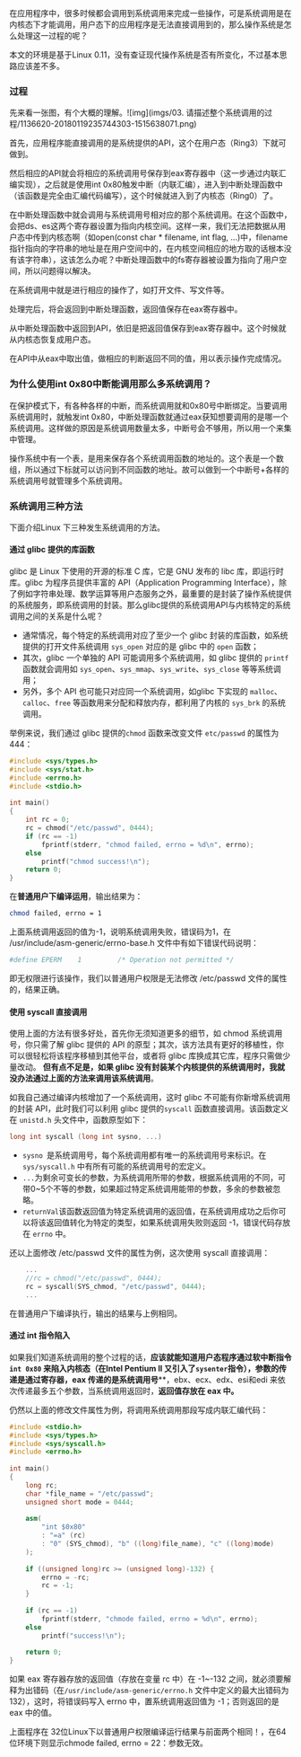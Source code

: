 在应用程序中，很多时候都会调用到系统调用来完成一些操作，可是系统调用是在内核态下才能调用，用户态下的应用程序是无法直接调用到的，那么操作系统是怎么处理这一过程的呢？

本文的环境是基于Linux 0.11，没有查证现代操作系统是否有所变化，不过基本思路应该差不多。

### 过程

先来看一张图，有个大概的理解。![img](imgs/03. 请描述整个系统调用的过程/1136620-20180119235744303-1515638071.png)

首先，应用程序能直接调用的是系统提供的API，这个在用户态（Ring3）下就可做到。

然后相应的API就会将相应的系统调用号保存到eax寄存器中（这一步通过内联汇编实现），之后就是使用int 0x80触发中断（内联汇编），进入到中断处理函数中（该函数是完全由汇编代码编写），这个时候就进入到了内核态（Ring0）了。

在中断处理函数中就会调用与系统调用号相对应的那个系统调用。在这个函数中，会把ds、es这两个寄存器设置为指向内核空间。这样一来，我们无法把数据从用户态中传到内核态啊（如open(const char * filename, int flag, ...)中，filename指针指向的字符串的地址是在用户空间中的，在内核空间相应的地方取的话根本没有该字符串），这该怎么办呢？中断处理函数中的fs寄存器被设置为指向了用户空间，所以问题得以解决。

在系统调用中就是进行相应的操作了，如打开文件、写文件等。

处理完后，将会返回到中断处理函数，返回值保存在eax寄存器中。

从中断处理函数中返回到API，依旧是把返回值保存到eax寄存器中。这个时候就从内核态恢复成用户态。

在API中从eax中取出值，做相应的判断返回不同的值，用以表示操作完成情况。

### 为什么使用int 0x80中断能调用那么多系统调用？

在保护模式下，有各种各样的中断，而系统调用就和0x80号中断绑定。当要调用系统调用时，就触发int 0x80，中断处理函数就通过eax获知想要调用的是哪一个系统调用。这样做的原因是系统调用数量太多，中断号会不够用，所以用一个来集中管理。

操作系统中有一个表，是用来保存各个系统调用函数的地址的。这个表是一个数组，所以通过下标就可以访问到不同函数的地址。故可以做到一个中断号+各样的系统调用号就管理多个系统调用。

### 系统调用三种方法

下面介绍Linux 下三种发生系统调用的方法。

#### 通过 glibc 提供的库函数

glibc 是 Linux 下使用的开源的标准 C 库，它是 GNU 发布的 libc 库，即运行时库。glibc 为程序员提供丰富的 API（Application Programming Interface），除了例如字符串处理、数学运算等用户态服务之外，最重要的是封装了操作系统提供的系统服务，即系统调用的封装。那么glibc提供的系统调用API与内核特定的系统调用之间的关系是什么呢？

- 通常情况，每个特定的系统调用对应了至少一个 glibc 封装的库函数，如系统提供的打开文件系统调用 `sys_open` 对应的是 glibc 中的 `open` 函数；
- 其次，glibc 一个单独的 API 可能调用多个系统调用，如 glibc 提供的 `printf` 函数就会调用如 `sys_open`、`sys_mmap`、`sys_write`、`sys_close` 等等系统调用；
- 另外，多个 API 也可能只对应同一个系统调用，如glibc 下实现的 `malloc`、`calloc`、`free` 等函数用来分配和释放内存，都利用了内核的 `sys_brk` 的系统调用。

举例来说，我们通过 glibc 提供的`chmod` 函数来改变文件 `etc/passwd` 的属性为 444：

```cpp
#include <sys/types.h>
#include <sys/stat.h>
#include <errno.h>
#include <stdio.h>
 
int main()
{
	int rc = 0;
	rc = chmod("/etc/passwd", 0444);
	if (rc == -1)
		fprintf(stderr, "chmod failed, errno = %d\n", errno);
	else
		printf("chmod success!\n");
	return 0;
}
```

在**普通用户下编译运用**，输出结果为：

```bash
chmod failed, errno = 1
```

上面系统调用返回的值为-1，说明系统调用失败，错误码为1，在 /usr/include/asm-generic/errno-base.h 文件中有如下错误代码说明：

```bash
#define EPERM    1         /* Operation not permitted */
```

即无权限进行该操作，我们以普通用户权限是无法修改 /etc/passwd 文件的属性的，结果正确。

#### 使用 syscall 直接调用

使用上面的方法有很多好处，首先你无须知道更多的细节，如 chmod 系统调用号，你只需了解 glibc 提供的 API 的原型；其次，该方法具有更好的移植性，你可以很轻松将该程序移植到其他平台，或者将 glibc 库换成其它库，程序只需做少量改动。
**但有点不足是，如果 glibc 没有封装某个内核提供的系统调用时，我就没办法通过上面的方法来调用该系统调用**。

如我自己通过编译内核增加了一个系统调用，这时 glibc 不可能有你新增系统调用的封装 API，此时我们可以利用 glibc 提供的`syscall` 函数直接调用。该函数定义在 `unistd.h` 头文件中，函数原型如下：

```cpp
long int syscall (long int sysno, ...)
```

- `sysno `是系统调用号，每个系统调用都有唯一的系统调用号来标识。在 `sys/syscall.h` 中有所有可能的系统调用号的宏定义。
- `...`为剩余可变长的参数，为系统调用所带的参数，根据系统调用的不同，可带0~5个不等的参数，如果超过特定系统调用能带的参数，多余的参数被忽略。
- `returnVal`该函数返回值为特定系统调用的返回值，在系统调用成功之后你可以将该返回值转化为特定的类型，如果系统调用失败则返回 -1，错误代码存放在 `errno` 中。

还以上面修改 /etc/passwd 文件的属性为例，这次使用 syscall 直接调用：

```cpp
    ...
	//rc = chmod("/etc/passwd", 0444);
	rc = syscall(SYS_chmod, "/etc/passwd", 0444);
    ...
```

在普通用户下编译执行，输出的结果与上例相同。

#### 通过 int 指令陷入

如果我们知道系统调用的整个过程的话，**应该就能知道用户态程序通过软中断指令`int 0x80` 来陷入内核态（在Intel Pentium II 又引入了`sysenter`指令），参数的传递是通过寄存器，eax 传递的是系统调用号****，ebx、ecx、edx、esi和edi 来依次传递最多五个参数，当系统调用返回时，**返回值存放在 eax 中。**

仍然以上面的修改文件属性为例，将调用系统调用那段写成内联汇编代码：

```cpp
#include <stdio.h>
#include <sys/types.h>
#include <sys/syscall.h>
#include <errno.h>
 
int main()
{
	long rc;
	char *file_name = "/etc/passwd";
	unsigned short mode = 0444;
 
	asm(
		"int $0x80"
		: "=a" (rc)
		: "0" (SYS_chmod), "b" ((long)file_name), "c" ((long)mode)
	);
 
	if ((unsigned long)rc >= (unsigned long)-132) {
		errno = -rc;
		rc = -1;
	}
 
	if (rc == -1)
		fprintf(stderr, "chmode failed, errno = %d\n", errno);
	else
		printf("success!\n");
 
	return 0;
}
```

如果 eax 寄存器存放的返回值（存放在变量 rc 中）在 -1~-132 之间，就必须要解释为出错码（在`/usr/include/asm-generic/errno.h` 文件中定义的最大出错码为 132），这时，将错误码写入 errno 中，置系统调用返回值为 -1；否则返回的是 eax 中的值。

上面程序在 32位Linux下以普通用户权限编译运行结果与前面两个相同！，在64位环境下则显示chmode failed, errno = 22：参数无效。